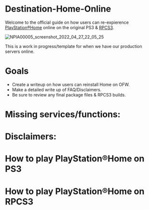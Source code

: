 # Destination-Home-Online

Welcome to the official guide on how users can re-expierence [PlayStation®Home](https://en.wikipedia.org/wiki/PlayStation_Home) online on the original PS3 &amp; [RPCS3](https://rpcs3.net/).

![NPIA00005_screenshot_2022_04_27_22_05_25](https://user-images.githubusercontent.com/67494727/165727137-22142bb8-ff30-473c-afde-3e71f6fbdf8e.png)

This is a work in progress/template for when we have our production servers online.

# Goals

- Create a writeup on how users can reinstall Home on OFW.
- Make a detailed write up of FAQ/Disclaimers.
- Be sure to review any final package files & RPCS3 builds.

# Missing services/functions:

# Disclaimers:

# How to play PlayStation®Home on PS3

# How to play PlayStation®Home on RPCS3
